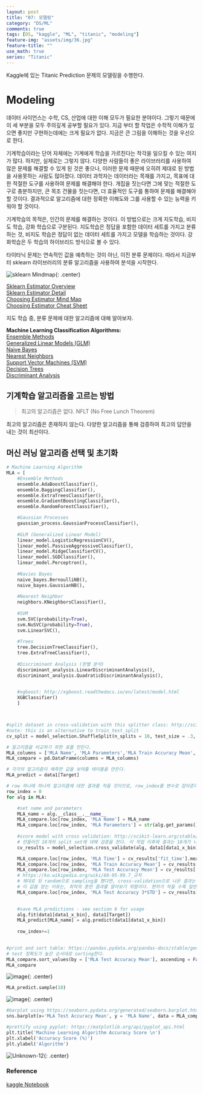 ```yaml
---
layout: post
title: "07: 모델링"
category: "DS/ML"
comments: true
tags: [DS, "kaggle", "ML", "titanic", "modeling"]
feature-img: "assets/img/36.jpg"
feature-title: ""
use_math: true
series: "Titanic"
---
```


Kaggle에 있는 Titanic Prediction 문제의 모델링을 수행한다.


# Modeling
데이터 사이언스는 수학, CS, 산업에 대한 이해 모두가 필요한 분야이다. 그렇기 때문에 이 세 부분을 모두 주의깊게 공부할 필요가 있다. 지금 부터 할 작업은 수학적 이해가 있으면 좋지만 구현하는데에는 크게 필요가 없다. 지금은 큰 그림을 이해하는 것을 우선으로 한다.

기계학습이라는 단어 자체에는 기계에게 학습을 가르친다는 착각을 일으킬 수 있는 여지가 많다. 하지만, 실제로는 그렇지 않다. 다양한 사람들이 좋은 라이브러리를 사용하여 많은 문제를 해결할 수 있게 된 것은 좋으나, 이러한 문제 때문에 오히려 제대로 된 방법을 사용못하는 사람도 많아졌다. 데이터 과학자는 데이터라는 목재를 가지고, 목표에 대한 적절한 도구를 사용하여 문제를 해결해야 한다. 개집을 짓는다면 그에 맞는 적절한 도구로 충분하지만, 큰 목조 건물을 짓는다면, 더 효율적인 도구를 통하여 문제를 해결해야 할 것이다. 결과적으로 알고리즘에 대한 정확한 이해도와 그를 사용할 수 있는 능력을 키워야 할 것이다.

기계학습의 목적은, 인간의 문제를 해결하는 것이다. 이 방법으로는 크게 지도학습, 비지도 학습, 강화 학습으로 구분된다. 지도학습은 정답을 포함한 데이터 세트를 가지고 분류하는 것, 비지도 학습은 정답이 없는 데이터 세트를 가지고 모델을 학습하는 것이다. 강화학습은 두 학습의 하이브리드 방식으로 볼 수 있다.

타이타닉 문제는 연속적인 값을 예측하는 것이 아닌, 이진 분류 문제이다. 따라서 지금부터 sklearn 라이브러리의 분류 알고리즘을 사용하여 분석을 시작한다.

![sklearn Mindmap](https://scikit-learn.org/stable/_static/ml_map.png){: .center}

[Sklearn Estimator Overview](http://scikit-learn.org/stable/user_guide.html)  
[Sklearn Estimator Detail](http://scikit-learn.org/stable/modules/classes.html)  
[Choosing Estimator Mind Map](http://scikit-learn.org/stable/tutorial/machine_learning_map/index.html)  
[Choosing Estimator Cheat Sheet](https://s3.amazonaws.com/assets.datacamp.com/blog_assets/Scikit_Learn_Cheat_Sheet_Python.pdf)  


지도 학습 중, 분류 문제에 대한 알고리즘에 대해 알아보자.

**Machine Learning Classification Algorithms:**  
[Ensemble Methods](http://scikit-learn.org/stable/modules/classes.html#module-sklearn.ensemble)  
[Generalized Linear Models (GLM)](http://scikit-learn.org/stable/modules/classes.html#module-sklearn.linear_model)  
[Naive Bayes](http://scikit-learn.org/stable/modules/classes.html#module-sklearn.naive_bayes)  
[Nearest Neighbors](http://scikit-learn.org/stable/modules/classes.html#module-sklearn.neighbors)  
[Support Vector Machines (SVM)](http://scikit-learn.org/stable/modules/classes.html#module-sklearn.svm)  
[Decision Trees](http://scikit-learn.org/stable/modules/classes.html#module-sklearn.tree)  
[Discriminant Analysis](http://scikit-learn.org/stable/modules/classes.html#module-sklearn.discriminant_analysis)  


## 기계학습 알고리즘을 고르는 방법
> 최고의 알고리즘은 없다. NFLT (No Free Lunch Theorem)

최고의 알고리즘은 존재하지 않는다. 다양한 알고리즘을 통해 검증하여 최고의 답안을 내는 것이 최선이다.


## 머신 러닝 알고리즘 선택 및 초기화
```python
# Machine Learning Algorithm
MLA = [
    #Ensemble Methods
    ensemble.AdaBoostClassifier(),
    ensemble.BaggingClassifier(),
    ensemble.ExtraTreesClassifier(),
    ensemble.GradientBoostingClassifier(),
    ensemble.RandomForestClassifier(),

    #Gaussian Processes
    gaussian_process.GaussianProcessClassifier(),
    
    #GLM (Generalized Linear Model)
    linear_model.LogisticRegressionCV(),
    linear_model.PassiveAggressiveClassifier(),
    linear_model.RidgeClassifierCV(),
    linear_model.SGDClassifier(),
    linear_model.Perceptron(),
    
    #Navies Bayes
    naive_bayes.BernoulliNB(),
    naive_bayes.GaussianNB(),
    
    #Nearest Neighbor
    neighbors.KNeighborsClassifier(),
    
    #SVM
    svm.SVC(probability=True),
    svm.NuSVC(probability=True),
    svm.LinearSVC(),
    
    #Trees    
    tree.DecisionTreeClassifier(),
    tree.ExtraTreeClassifier(),
    
    #Discriminant Analysis (판별 분석)
    discriminant_analysis.LinearDiscriminantAnalysis(),
    discriminant_analysis.QuadraticDiscriminantAnalysis(),

    
    #xgboost: http://xgboost.readthedocs.io/en/latest/model.html
    XGBClassifier()    
    ]



#split dataset in cross-validation with this splitter class: http://scikit-learn.org/stable/modules/generated/sklearn.model_selection.ShuffleSplit.html#sklearn.model_selection.ShuffleSplit
#note: this is an alternative to train_test_split
cv_split = model_selection.ShuffleSplit(n_splits = 10, test_size = .3, train_size = .6, random_state = 0 ) # 60/30 으로 나눈다. 10%는 일부러 둔다. 그 작업을 10번 만든다.

# 알고리즘을 비교하기 위한 표를 만든다.
MLA_columns = ['MLA Name', 'MLA Parameters','MLA Train Accuracy Mean', 'MLA Test Accuracy Mean', 'MLA Test Accuracy 3*STD' ,'MLA Time']
MLA_compare = pd.DataFrame(columns = MLA_columns)

# 각각의 알고리즘이 예측한 값을 보여줄 테이블을 만든다.
MLA_predict = data1[Target]

# row 하나에 하나의 알고리즘에 대한 결과를 적을 것이므로, row_index를 변수로 잡아준다.
row_index = 0
for alg in MLA:

    #set name and parameters
    MLA_name = alg.__class__.__name__
    MLA_compare.loc[row_index, 'MLA Name'] = MLA_name
    MLA_compare.loc[row_index, 'MLA Parameters'] = str(alg.get_params())
    
    #score model with cross validation: http://scikit-learn.org/stable/modules/generated/sklearn.model_selection.cross_validate.html#sklearn.model_selection.cross_validate
    # 만들어진 10개의 split set에 대해 검증을 한다. 이 작업 이후에 결과는 10개가 나올 것이다.
    cv_results = model_selection.cross_validate(alg, data1[data1_x_bin], data1[Target], cv  = cv_split)

    MLA_compare.loc[row_index, 'MLA Time'] = cv_results['fit_time'].mean()
    MLA_compare.loc[row_index, 'MLA Train Accuracy Mean'] = cv_results['train_score'].mean() # 10개의 결과에 대해 평균치
    MLA_compare.loc[row_index, 'MLA Test Accuracy Mean'] = cv_results['test_score'].mean()   
    # https://ko.wikipedia.org/wiki/68-95-99.7_규칙
    # 제대로 된 random으로 sampling을 했다면, cross-validation으로 나온 결과는 3시그마 규칙을 만족할 것이다.(즉, 정규 분포로 나왔을 것이다.)
    # 이 값을 얻는 이유는, 최악의 훈련 결과를 알아보기 위함이다. 편차가 작을 수록 일반화된 모델이라는 생각을 할 수 있다.
    MLA_compare.loc[row_index, 'MLA Test Accuracy 3*STD'] = cv_results['test_score'].std()*3   #let's know the worst that can happen!
    

    #save MLA predictions - see section 6 for usage
    alg.fit(data1[data1_x_bin], data1[Target])
    MLA_predict[MLA_name] = alg.predict(data1[data1_x_bin])
    
    row_index+=1

    
#print and sort table: https://pandas.pydata.org/pandas-docs/stable/generated/pandas.DataFrame.sort_values.html
# test 정확도가 높은 순서대로 sorting한다.
MLA_compare.sort_values(by = ['MLA Test Accuracy Mean'], ascending = False, inplace = True)
MLA_compare
```
![image](https://user-images.githubusercontent.com/37871541/81290326-d6bc7c80-90a2-11ea-9e43-7e898b23d80c.png){: .center}


```python
MLA_predict.sample(10)
```

![image](https://user-images.githubusercontent.com/37871541/81290468-171bfa80-90a3-11ea-9eee-35456da7b01c.png){: .center}



```python
#barplot using https://seaborn.pydata.org/generated/seaborn.barplot.html
sns.barplot(x='MLA Test Accuracy Mean', y = 'MLA Name', data = MLA_compare, color = 'm')

#prettify using pyplot: https://matplotlib.org/api/pyplot_api.html
plt.title('Machine Learning Algorithm Accuracy Score \n')
plt.xlabel('Accuracy Score (%)')
plt.ylabel('Algorithm')
```

![Unknown-12](https://user-images.githubusercontent.com/37871541/81290877-c22cb400-90a3-11ea-92e6-01e0ada98c7c.png){: .center}










### Reference
[kaggle Notebook](https://www.kaggle.com/ldfreeman3/a-data-science-framework-to-achieve-99-accuracy#)  